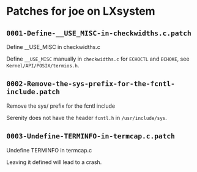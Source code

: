 # Patches for joe on LXsystem

## `0001-Define-__USE_MISC-in-checkwidths.c.patch`

Define __USE_MISC in checkwidths.c

Define `__USE_MISC` manually in `checkwidths.c` for `ECHOCTL` and `ECHOKE`,
see `Kernel/API/POSIX/termios.h`.

## `0002-Remove-the-sys-prefix-for-the-fcntl-include.patch`

Remove the sys/ prefix for the fcntl include

Serenity does not have the header `fcntl.h` in `/usr/include/sys`.

## `0003-Undefine-TERMINFO-in-termcap.c.patch`

Undefine TERMINFO in termcap.c

Leaving it defined will lead to a crash.


